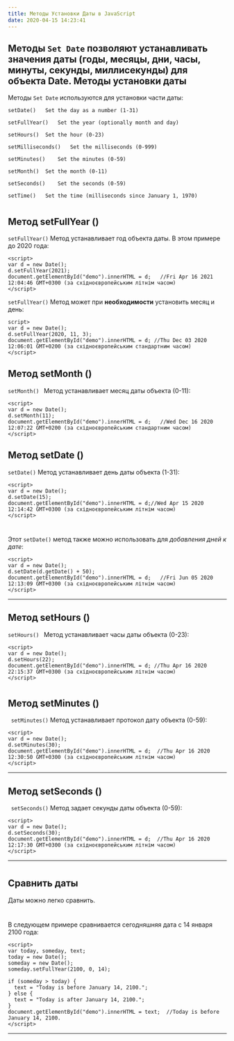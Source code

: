 ```yaml
---
title: Методы Установки Даты в JavaScript
date: 2020-04-15 14:23:41
---
```

Методы `Set Date` позволяют устанавливать значения даты (годы, месяцы, дни, часы, минуты, секунды, миллисекунды) для объекта Date.
Методы установки даты
---

Методы `Set Date` используются для установки части даты:
```
setDate()	Set the day as a number (1-31)
```

```
setFullYear()	Set the year (optionally month and day)
```

```
setHours()	Set the hour (0-23)
```

```
setMilliseconds()	Set the milliseconds (0-999)
```

```
setMinutes()	Set the minutes (0-59)
```

```
setMonth()	Set the month (0-11)
```

```
setSeconds()	Set the seconds (0-59)
```

```
setTime()	Set the time (milliseconds since January 1, 1970)
```
# 
Метод setFullYear ()
---
`setFullYear()` Метод устанавливает год объекта даты. В этом примере до 2020 года:
```
<script>
var d = new Date();
d.setFullYear(2021);
document.getElementById("demo").innerHTML = d;   //Fri Apr 16 2021 12:04:46 GMT+0300 (за східноєвропейським літнім часом)
</script>
```
`setFullYear()` Метод может при **необходимости** установить месяц и день:
```
script>
var d = new Date();
d.setFullYear(2020, 11, 3);
document.getElementById("demo").innerHTML = d; //Thu Dec 03 2020 12:06:01 GMT+0200 (за східноєвропейським стандартним часом)
</script>
```

Метод setMonth ()
---
`setMonth() ` Метод устанавливает месяц даты объекта (0-11):
```
<script>
var d = new Date();
d.setMonth(11);
document.getElementById("demo").innerHTML = d;   //Wed Dec 16 2020 12:07:22 GMT+0200 (за східноєвропейським стандартним часом)
</script>
```
Метод setDate ()
---
`setDate()`  Метод устанавливает день даты объекта (1-31):
```
<script>
var d = new Date();
d.setDate(15);
document.getElementById("demo").innerHTML = d;//Wed Apr 15 2020 12:14:42 GMT+0300 (за східноєвропейським літнім часом)
</script>
```
# 
# 
Этот `setDate()` метод также можно использовать для _добавления дней к дате_:
```
<script>
var d = new Date();
d.setDate(d.getDate() + 50); 
document.getElementById("demo").innerHTML = d;   //Fri Jun 05 2020 12:13:09 GMT+0300 (за східноєвропейським літнім часом)
</script>
```
---

Метод setHours ()
---
`setHours() ` Метод устанавливает часы даты объекта (0-23):
```
<script>
var d = new Date();
d.setHours(22);
document.getElementById("demo").innerHTML = d; //Thu Apr 16 2020 22:15:37 GMT+0300 (за східноєвропейським літнім часом)
</script>
```
# 
Метод setMinutes ()
---
` setMinutes()` Метод устанавливает протокол дату объекта (0-59):
```
<script>
var d = new Date();
d.setMinutes(30);
document.getElementById("demo").innerHTML = d;  //Thu Apr 16 2020 12:30:50 GMT+0300 (за східноєвропейським літнім часом)
</script>
```
---
Метод setSeconds ()
---
` setSeconds()` Метод задает секунды даты объекта (0-59):
```
<script>
var d = new Date();
d.setSeconds(30);
document.getElementById("demo").innerHTML = d;  //Thu Apr 16 2020 12:17:30 GMT+0300 (за східноєвропейським літнім часом)
</script>
```
---
# 
# 
**Сравнить даты**
---
Даты можно легко сравнить.
# 

В следующем примере сравнивается сегодняшняя дата с 14 января 2100 года:
```
<script>
var today, someday, text;
today = new Date();
someday = new Date();
someday.setFullYear(2100, 0, 14);

if (someday > today) {
  text = "Today is before January 14, 2100.";
} else {
  text = "Today is after January 14, 2100.";
}
document.getElementById("demo").innerHTML = text;  //Today is before January 14, 2100.
</script>
```
---
